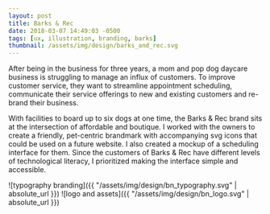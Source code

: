 ```yaml
---
layout: post
title: Barks & Rec
date: 2018-03-07 14:49:03 -0500
tags: [ux, illustration, branding, barks]
thumbnail: /assets/img/design/barks_and_rec.svg
---
```


After being in the business for three years, a mom and pop dog daycare business is struggling to manage an influx of customers. To improve customer service, they want to streamline appointment scheduling, communicate their service offerings to new and existing customers and re-brand their business.

With facilities to board up to six dogs at one time, the Barks & Rec brand sits at the intersection of affordable and boutique. I worked with the owners to create a friendly, pet-centric brandmark with accompanying svg icons that could be used on a future website. I also created a mockup of a scheduling interface for them. Since the customers of Barks & Rec have different levels of technological literacy, I prioritized making the interface simple and accessible.


![typography branding]({{ "/assets/img/design/bn_typography.svg" | absolute_url }})
![logo and assets]({{ "/assets/img/design/bn_logo.svg" | absolute_url }})
